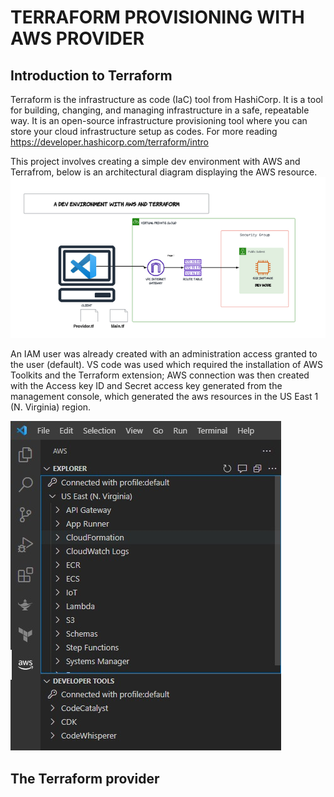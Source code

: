# TERRAFORM PROVISIONING WITH AWS PROVIDER
## Introduction to Terraform
Terraform is the infrastructure as code (IaC) tool from HashiCorp. It is a tool for building, changing, and managing infrastructure in a safe, repeatable way.
It is an open-source infrastructure provisioning tool where you can store your cloud infrastructure setup as codes. For more reading https://developer.hashicorp.com/terraform/intro


This project involves creating a simple dev environment with AWS and Terrafrom, below is an architectural diagram displaying the AWS resource.
![Alt text](<architectural diagram.png>)

An IAM user was already created with an administration access granted to the user (default).
VS code was used which required the installation of AWS Toolkits and the Terraform extension; AWS connection was then created with the Access key ID and Secret access key generated from the management console, which generated the aws resources in the US East 1 (N. Virginia) region.

![connection](<aws terraform connection and resource.jpeg>)

## The Terraform provider


